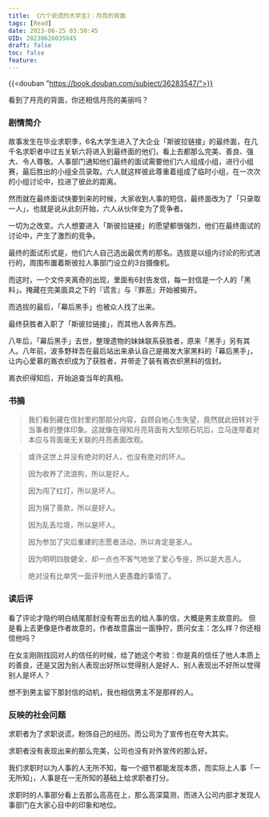 ```yaml
---
title: 《六个说谎的大学生》：月亮的背面
tags: [Read]
date: 2023-06-25 03:50:45
UID: 20230626035045
draft: false
toc: false
feature: 
---
```


{{<douban "https://book.douban.com/subject/36283547/">}}

看到了月亮的背面，你还相信月亮的美丽吗？

<!--more-->
### 剧情简介

故事发生在毕业求职季，6名大学生进入了大企业「斯彼拉链接」的最终面，在几千名求职者中过五关斩六将进入到最终面的他们，看上去都那么完美、善良、强大、令人尊敬。人事部门通知他们最终的面试需要他们六人组成小组，进行小组赛，最后胜出的小组全员录取。六人就这样彼此尊重着组成了临时小组，在一次次的小组讨论中，拉进了彼此的距离。

然而就在最终面试快要到来的时候，大家收到人事的短信，最终面改为了「只录取一人」，也就是说从此刻开始，六人从伙伴变为了竞争者。

一切为之改变。六人想要进入「斯彼拉链接」的愿望都很强烈，他们在最终面试的讨论中，产生了激烈的竞争。

最终的面试形式是，他们六人自己选出最优秀的那名。选拔是以组内讨论的形式进行的，周围布置着斯彼拉人事部门设立的3台摄像机。

而这时，一个文件夹离奇的出现，里面有6封告发信，每一封信是一个人的「黑料」。掩藏在完美面具之下的『谎言』与『罪恶』开始被揭开。

而选拔的最后，「幕后黑手」也被众人找了出来。

最终获胜者入职了「斯彼拉链接」，而其他人各奔东西。

八年后，「幕后黑手」去世，整理遗物的妹妹联系获胜者，原来「黑手」另有其人。八年前，波多野祥吾在最后站出来承认自己是揭发大家黑料的「幕后黑手」，让内心爱慕的嶌衣织成为了获胜者，并带走了装有嶌衣织黑料的信封。

嶌衣织得知后，开始追查当年的真相。

### 书摘

> 我们看到藏在信封里的那部分内容，自顾自地心生失望，竟然就此扭转对于当事者的整体印象。这就像在得知月亮背面有大型陨石坑后，立马连带着对本应与背面毫无关联的月亮表面改观。

> 或许这世上并没有绝对的好人，也没有绝对的坏人。
> 
> 因为收养了流浪狗，所以是好人。
> 
> 因为闯了红灯，所以是坏人。
> 
> 因为捐了善款，所以是好人。
> 
> 因为乱丢垃圾，所以是坏人。
> 
> 因为参加了灾后重建的志愿者活动，所以肯定是圣人。
> 
> 因为明明四肢健全，却一点也不客气地坐了爱心专座，所以是大恶人。
> 
> 绝对没有比单凭一面评判他人更愚蠢的事情了。


### 读后评


看了评论才隐约明白结尾那封没有寄出去的给人事的信，大概是男主故意的。 但是看上去更像是作者故意的，作者故意露出一面狰狞，质问女主：怎么样？你还相信他吗？ 

在女主刚刚找回对人的信任的时候，给了她这个考验：你是真的信任了他人本质上的善良，还是又因为别人表现出好所以觉得别人是好人、别人表现出不好所以觉得别人是坏人？ 

想不到男主留下那封信的动机，我也相信男主不是那样的人。

### 反映的社会问题

求职者为了求职说谎，粉饰自己的经历。而公司为了宣传也在夸大其实。

求职者没有表现出来的那么完美，公司也没有对外宣传的那么好。

我们求职时以为人事的人无所不知，每一个细节都能发现本质，而实际上人事「一无所知」，人事是在一无所知的基础上给求职者打分。

求职时的人事部分看上去那么高高在上，那么高深莫测，而进入公司内部才发现人事部门在大家心目中的印象和地位。

